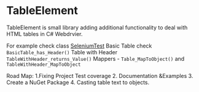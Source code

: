 # TableElement
TableElement is small library adding additional functionality to deal with HTML tables in C# Webdrvier.


For example check class [SeleniumTest](https://github.com/mwyrodek/TableElement/blob/master/TableElementTests/SeleniumTests.cs)
Basic Table check `BasicTable_has_Header()`
Table with Header `TableWithHeader_returns_Value()`
Mappers - `Table_MapToObject()` and `TableWithHeader_MapToObject`


Road Map:
1.Fixing Project Test coverage
2. Documentation &Examples
3. Create a NuGet Package
4. Casting table text to objects.
